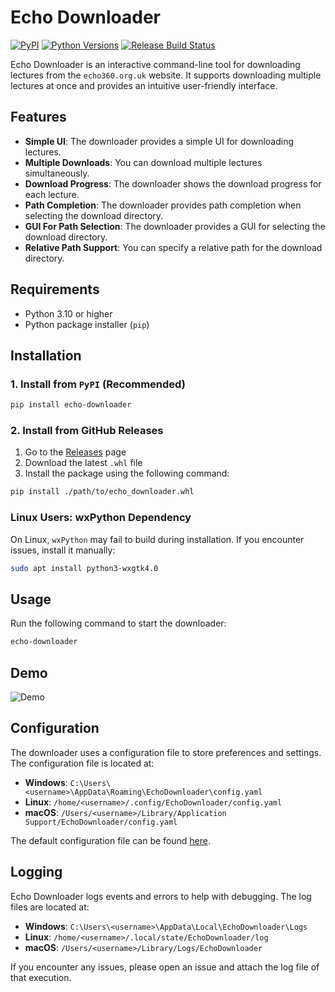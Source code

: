 # Echo Downloader

[![PyPI](https://img.shields.io/pypi/v/echo-downloader)](https://pypi.org/project/echo-downloader/)
[![Python Versions](https://img.shields.io/pypi/pyversions/echo-downloader)](https://pypi.org/project/echo-downloader/)
[![Release Build Status](https://img.shields.io/github/actions/workflow/status/anviks/echo-downloader/release.yml?branch=main&label=release%20build)](https://github.com/anviks/echo-downloader/actions/workflows/release.yml)

Echo Downloader is an interactive command-line tool for downloading lectures from the `echo360.org.uk` website.
It supports downloading multiple lectures at once and provides an intuitive user-friendly interface.

## Features

- **Simple UI**: The downloader provides a simple UI for downloading lectures.
- **Multiple Downloads**: You can download multiple lectures simultaneously.
- **Download Progress**: The downloader shows the download progress for each lecture.
- **Path Completion**: The downloader provides path completion when selecting the download directory.
- **GUI For Path Selection**: The downloader provides a GUI for selecting the download directory.
- **Relative Path Support**: You can specify a relative path for the download directory.

## Requirements

- Python 3.10 or higher
- Python package installer (`pip`)

## Installation

### 1. Install from `PyPI` (Recommended)

```bash
pip install echo-downloader
```

### 2. Install from GitHub Releases

1. Go to the [Releases](https://github.com/anviks/echo-downloader/releases) page
2. Download the latest `.whl` file
3. Install the package using the following command:

```bash
pip install ./path/to/echo_downloader.whl
```

### Linux Users: wxPython Dependency

On Linux, `wxPython` may fail to build during installation. If you encounter issues, install it manually:

```bash
sudo apt install python3-wxgtk4.0
```

## Usage

Run the following command to start the downloader:

```bash
echo-downloader
```

## Demo

![Demo](./assets/demo.gif)

## Configuration

The downloader uses a configuration file to store preferences and settings. The configuration file is located at:

- **Windows**: `C:\Users\<username>\AppData\Roaming\EchoDownloader\config.yaml`
- **Linux**: `/home/<username>/.config/EchoDownloader/config.yaml`
- **macOS**: `/Users/<username>/Library/Application Support/EchoDownloader/config.yaml`

The default configuration file can be found [here](./echo_downloader/config.yaml).

## Logging

Echo Downloader logs events and errors to help with debugging. The log files are located at:

- **Windows**: `C:\Users\<username>\AppData\Local\EchoDownloader\Logs`
- **Linux**: `/home/<username>/.local/state/EchoDownloader/log`
- **macOS**: `/Users/<username>/Library/Logs/EchoDownloader`

If you encounter any issues, please open an issue and attach the log file of that execution.
